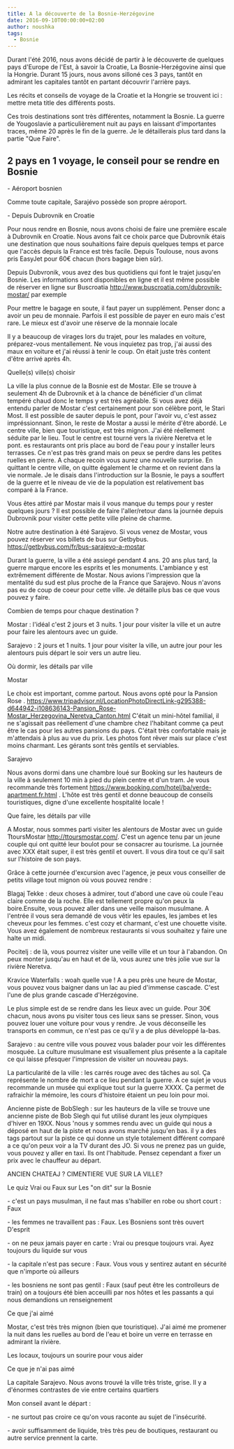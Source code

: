 ```yaml
---
title: A la découverte de la Bosnie-Herzégovine
date: 2016-09-10T00:00:00+02:00
author: noushka
tags:
  - Bosnie
---
```


Durant l'été 2016, nous avons décidé de partir à le découverte de quelques pays d'Europe de l'Est, à savoir la Croatie, La Bosnie-Herzégovine ainsi que la Hongrie. Durant 15 jours, nous avons silloné ces 3 pays, tantôt en admirant les capitales tantôt en partant découvrir l'arrière pays.

Les récits et conseils de voyage de la Croatie et la Hongrie se trouvent ici : mettre meta title des différents posts.

Ces trois destinations sont très différentes, notamment la Bosnie. La guerre de Yougoslavie a particulièrement nuit au pays en laissant d'importantes traces, même 20 après le fin de la guerre. Je le détaillerais plus tard dans la partie "Que Faire".

## 2 pays en 1 voyage, le conseil pour se rendre en Bosnie

\- Aéroport bosnien

Comme toute capitale, Sarajévo possède son propre aéroport.

\- Depuis Dubrovnik en Croatie

Pour nous rendre en Bosnie, nous avons choisi de faire une première escale à Dubrovnik en Croatie. Nous avons fait ce choix parce que Dubrovnik étais une destination que nous souhaitions faire depuis quelques temps et parce que l'accès depuis la France est très facile. Depuis Toulouse, nous avons pris EasyJet pour 60€ chacun (hors bagage bien sûr).

Depuis Dubvronik, vous avez des bus quotidiens qui font le trajet jusqu'en Bosnie. Les informations sont disponibles en ligne et il est même possible de réserver en ligne sur Buscroatia http://www.buscroatia.com/dubrovnik-mostar/ par exemple

Pour mettre le bagage en soute, il faut payer un supplément. Penser donc a avoir un peu de monnaie. Parfois il est possible de payer en euro mais c'est rare. Le mieux est d'avoir une réserve de la monnaie locale

Il y a beaucoup de virages lors du trajet, pour les malades en voiture, préparez-vous mentallement. Ne vous inquietez pas trop, j'ai aussi des maux en voiture et j'ai réussi à tenir le coup. On était juste très content d'être arrivé après 4h.

Quelle(s) ville(s) choisir

La ville la plus connue de la Bosnie est de Mostar. Elle se trouve à seulement 4h de Dubrovnik et à la chance de bénéficier d'un climat tempéré chaud donc le temps y est très agréable. Si vous avez déjà entendu parler de Mostar c'est certainement pour son célèbre pont, le Stari Most. Il est possible de sauter depuis le pont, pour l'avoir vu, c'est assez impréssionnant. Sinon, le reste de Mostar a aussi le mérite d'être abordé. Le centre ville, bien que touristique, est très mignon. J'ai été réellement séduite par le lieu. Tout le centre est tourné vers la rivière Neretva et le pont. es restaurants ont pris place au bord de l'eau pour y installer leurs terrasses. Ce n'est pas très grand mais on peux se perdre dans les petites ruelles en pierre. A chaque recoin vous aurez une nouvelle surprise. En quittant le centre ville, on quitte également le charme et on revient dans la vie normale. Je le disais dans l'introduction sur la Bosnie, le pays a souffert de la guerre et le niveau de vie de la population est relativement bas comparé à la France.

Vous êtes attiré par Mostar mais il vous manque du temps pour y rester quelques jours ? Il est possible de faire l'aller/retour dans la journée depuis Dubrovnik pour visiter cette petite ville pleine de charme.

Notre autre destination à été Sarajevo. Si vous venez de Mostar, vous pouvez réserver vos billets de bus sur Getbybus. https://getbybus.com/fr/bus-sarajevo-a-mostar

Durant la guerre, la ville a été assiegé pendant 4 ans. 20 ans plus tard, la guerre marque encore les esprits et les monuments. L'ambiance y est extrêmement différente de Mostar. Nous avions l'impression que la mentalité du sud est plus proche de la France que Sarajevo. Nous n'avons pas eu de coup de coeur pour cette ville. Je détaille plus bas ce que vous pouvez y faire.

Combien de temps pour chaque destination ?

Mostar : l'idéal c'est 2 jours et 3 nuits. 1 jour pour visiter la ville et un autre pour faire les alentours avec un guide.

Sarajevo : 2 jours et 1 nuits. 1 jour pour visiter la ville, un autre jour pour les alentours puis départ le soir vers un autre lieu.

Où dormir, les détails par ville

Mostar

Le choix est important, comme partout. Nous avons opté pour la Pansion Rose . https://www.tripadvisor.nl/LocationPhotoDirectLink-g295388-d644942-i108636143-Pansion_Rose-Mostar_Herzegovina_Neretva_Canton.html C'était un mini-hôtel familial, il ne s'agissait pas réellement d'une chambre chez l'habitant comme ça peut être le cas pour les autres pansions du pays. C'était très confortable mais je m'attendais à plus au vue du prix. Les photos font rêver mais sur place c'est moins charmant. Les gérants sont très gentils et serviables.

Sarajevo

Nous avons dormi dans une chambre loué sur Booking sur les hauteurs de la ville à seulement 10 min à pied du plein centre et d'un tram. Je vous recommande très fortement https://www.booking.com/hotel/ba/verde-apartment.fr.html . L'hôte est très gentil et donne beaucoup de conseils touristiques, digne d'une excellente hospitalité locale !

Que faire, les détails par ville

A Mostar, nous sommes parti visiter les alentours de Mostar avec un guide TtoursMostar http://ttoursmostar.com/. C'est un agence tenu par un jeune couple qui ont quitté leur boulot pour se consacrer au tourisme. La journée avec XXX était super, il est très gentil et ouvert. Il vous dira tout ce qu'il sait sur l'histoire de son pays.

Grâce à cette journée d'excursion avec l'agence, je peux vous conseiller de petits village tout mignon où vous pouvez rendre :

Blagaj Tekke : deux choses à admirer, tout d'abord une cave où coule l'eau claire comme de la roche. Elle est tellement propre qu'on peux la boire.Ensuite, vous pouvez aller dans une veille maison musulmane. A l'entrée il vous sera demandé de vous vêtir les epaules, les jambes et les cheveux pour les femmes. c'est cozy et charmant, c'est une chouette visite. Vous avez également de nombreux restaurants si vous souhaitez y faire une halte un midi.

Pocitelj : de là, vous pourrez visiter une veille ville et un tour à l'abandon. On peux monter jusqu'au en haut et de là, vous aurez une très jolie vue sur la rivière Neretva.

Kravice Waterfalls : woah quelle vue ! A a peu près une heure de Mostar, vous pouvez vous baigner dans un lac au pied d'immense cascade. C'est l'une de plus grande cascade d'Herzégovine.

Le plus simple est de se rendre dans les lieux avec un guide. Pour 30€ chacun, nous avons pu visiter tous ces lieux sans se presser. Sinon, vous pouvez louer une voiture pour vous y rendre. Je vous déconseille les transports en commun, ce n'est pas ce qu'il y a de plus développé la-bas.

Sarajevo : au centre ville vous pouvez vous balader pour voir les différentes mosquée. La culture musulmane est visuallement plus présente a la capitale ce qui laisse pfesquer l'impression de visiter un nouveau pays.

La particularité de la ville : les carrés rouge avec des tâches au sol. Ça représente le nombre de mort a ce lieu pendant la guerre. A ce sujet je vous recommande un musée qui explique tout sur la guerre XXXX. Ça permet de rafraichir la mémoire, les cours d'histoire étaient un peu loin pour moi.

Ancienne piste de BobSlegh : sur les hauteurs de la ville se trouve une ancienne piste de Bob Slegh qui fut utilisé durant les jeux olympiques d'hiver en 19XX. Nous 'nous y sommes rendu avec un guide qui nous a déposé en haut de la piste et nous avons marché jusqu'en bas. il y a des tags partout sur la piste ce qui donne un style totalement différent comparé a ce qu'on peux voir a la TV durant des JO. Si vous ne prenez pas un guide, vous pouvez y aller en taxi. Ils ont l'habitude. Pensez cependant a fixer un prix avec le chauffeur au départ.

ANCIEN CHATEAJ ? CIMENTIERE VUE SUR LA VILLE?

Le quiz Vrai ou Faux sur Les "on dit" sur la Bosnie

\- c'est un pays musulman, il ne faut mas s'habiller en robe ou short court : Faux

\- les femmes ne travaillent pas : Faux. Les Bosniens sont très ouvert D'esprit

\- on ne peux jamais payer en carte : Vrai ou presque toujours vrai. Ayez toujours du liquide sur vous

\- la capitale n'est pas secure : Faux. Vous vous y sentirez autant en sécurité que n'importe où ailleurs

\- les bosniens ne sont pas gentil : Faux (sauf peut être les controlleurs de train) on a toujours été bien acceuilli par nos hôtes et les passants a qui nous demandions un renseignement

Ce que j'ai aimé

Mostar, c'est très très mignon (bien que touristique). J'ai aimé me promener la nuit dans les ruelles au bord de l'eau et boire un verre en terrasse en admirant la rivière.

Les locaux, toujours un sourire pour vous aider

Ce que je n'ai pas aimé

La capitale Sarajevo. Nous avons trouvé la ville très triste, grise. Il y a d'énormes contrastes de vie entre certains quartiers

Mon conseil avant le départ :

\- ne surtout pas croire ce qu'on vous raconte au sujet de l'insécurité.

\- avoir suffisamment de liquide, très très peu de boutiques, restaurant ou autre service prennent la carte.
